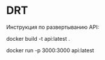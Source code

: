 # DRT

Инструкция по развертыванию API:

docker build -t api:latest .

docker run -p 3000:3000 api:latest
